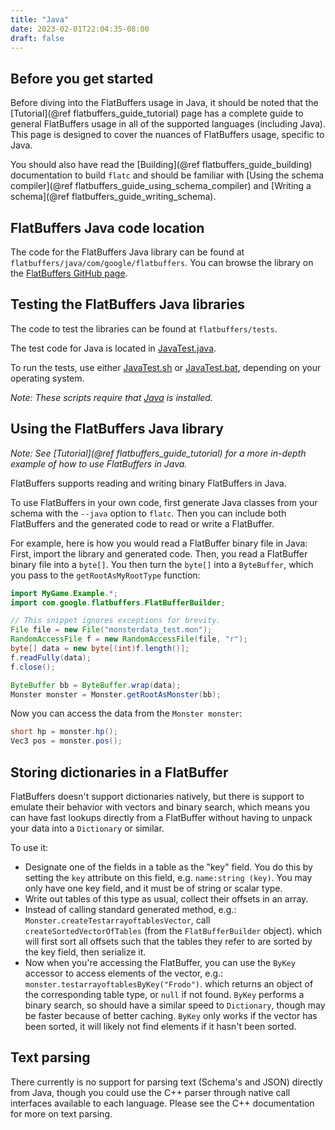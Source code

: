 ```yaml
---
title: "Java"
date: 2023-02-01T22:04:35-08:00
draft: false
---
```


## Before you get started

Before diving into the FlatBuffers usage in Java, it should be noted that the
[Tutorial](@ref flatbuffers_guide_tutorial) page has a complete guide to general
FlatBuffers usage in all of the supported languages (including Java). This page
is designed to cover the nuances of FlatBuffers usage, specific to Java.

You should also have read the [Building](@ref flatbuffers_guide_building)
documentation to build `flatc` and should be familiar with [Using the schema
compiler](@ref flatbuffers_guide_using_schema_compiler) and [Writing a
schema](@ref flatbuffers_guide_writing_schema).

## FlatBuffers Java code location

The code for the FlatBuffers Java library can be found at
`flatbuffers/java/com/google/flatbuffers`. You can browse the library on the
[FlatBuffers GitHub page](https://github.com/google/flatbuffers/tree/master/java/com/google/flatbuffers).

## Testing the FlatBuffers Java libraries

The code to test the libraries can be found at `flatbuffers/tests`.

The test code for Java is located in
[JavaTest.java](https://github.com/google/flatbuffers/blob/master/tests/JavaTest.java).

To run the tests, use either
[JavaTest.sh](https://github.com/google/flatbuffers/blob/master/tests/JavaTest.sh)
or
[JavaTest.bat](https://github.com/google/flatbuffers/blob/master/tests/JavaTest.bat),
depending on your operating system.

_Note: These scripts require that [Java](https://www.oracle.com/java/index.html)
is installed._

## Using the FlatBuffers Java library

_Note: See [Tutorial](@ref flatbuffers_guide_tutorial) for a more in-depth
example of how to use FlatBuffers in Java._

FlatBuffers supports reading and writing binary FlatBuffers in Java.

To use FlatBuffers in your own code, first generate Java classes from your
schema with the `--java` option to `flatc`. Then you can include both
FlatBuffers and the generated code to read or write a FlatBuffer.

For example, here is how you would read a FlatBuffer binary file in Java: First,
import the library and generated code. Then, you read a FlatBuffer binary file
into a `byte[]`. You then turn the `byte[]` into a `ByteBuffer`, which you pass
to the `getRootAsMyRootType` function:

```java
import MyGame.Example.*;
import com.google.flatbuffers.FlatBufferBuilder;

// This snippet ignores exceptions for brevity.
File file = new File("monsterdata_test.mon");
RandomAccessFile f = new RandomAccessFile(file, "r");
byte[] data = new byte[(int)f.length()];
f.readFully(data);
f.close();

ByteBuffer bb = ByteBuffer.wrap(data);
Monster monster = Monster.getRootAsMonster(bb);
```

Now you can access the data from the `Monster monster`:

```java
short hp = monster.hp();
Vec3 pos = monster.pos();
```

## Storing dictionaries in a FlatBuffer

FlatBuffers doesn't support dictionaries natively, but there is support to
emulate their behavior with vectors and binary search, which means you can have
fast lookups directly from a FlatBuffer without having to unpack your data into
a `Dictionary` or similar.

To use it:

- Designate one of the fields in a table as the "key" field. You do this by
  setting the `key` attribute on this field, e.g. `name:string (key)`. You may
  only have one key field, and it must be of string or scalar type.
- Write out tables of this type as usual, collect their offsets in an array.
- Instead of calling standard generated method, e.g.:
  `Monster.createTestarrayoftablesVector`, call `createSortedVectorOfTables`
  (from the `FlatBufferBuilder` object). which will first sort all offsets such
  that the tables they refer to are sorted by the key field, then serialize it.
- Now when you're accessing the FlatBuffer, you can use the `ByKey` accessor to
  access elements of the vector, e.g.:
  `monster.testarrayoftablesByKey("Frodo")`. which returns an object of the
  corresponding table type, or `null` if not found. `ByKey` performs a binary
  search, so should have a similar speed to `Dictionary`, though may be faster
  because of better caching. `ByKey` only works if the vector has been sorted,
  it will likely not find elements if it hasn't been sorted.

## Text parsing

There currently is no support for parsing text (Schema's and JSON) directly from
Java, though you could use the C++ parser through native call interfaces
available to each language. Please see the C++ documentation for more on text
parsing.
